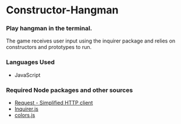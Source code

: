 # Constructor-Hangman

### Play hangman in the terminal.
The game receives user input using the inquirer package and relies on constructors and prototypes to run.

### Languages Used
* JavaScript

### Required Node packages and other sources
* [Request - Simplified HTTP client](https://www.npmjs.com/package/request)
* [Inquirer.js](https://www.npmjs.com/package/inquirer#examples)
* [colors.js](https://www.npmjs.com/package/colors)
